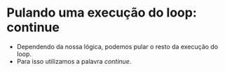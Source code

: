 # Pulando uma execução do loop: continue

- Dependendo da nossa lógica, podemos pular o resto da execução do loop.
- Para isso utilizamos a palavra *continue*.
